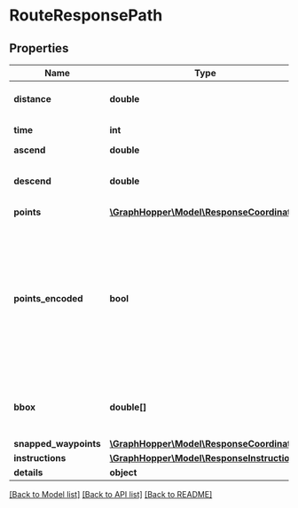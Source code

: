 # RouteResponsePath

## Properties
Name | Type | Description | Notes
------------ | ------------- | ------------- | -------------
**distance** | **double** | The total distance of the route, in meter | [optional] 
**time** | **int** | The total time of the route, in ms | [optional] 
**ascend** | **double** |  | [optional] 
**descend** | **double** | The total descend (downhill) of the route, in meter | [optional] 
**points** | [**\GraphHopper\Model\ResponseCoordinates**](ResponseCoordinates.md) |  | [optional] 
**points_encoded** | **bool** | Is true if the points are encoded, if not paths[0].points contains the geo json of the path (then order is lon,lat,elevation), which is easier to handle but consumes more bandwidth compared to encoded version | [optional] 
**bbox** | **double[]** | The bounding box of the route, format &lt;br&gt; minLon, minLat, maxLon, maxLat | [optional] 
**snapped_waypoints** | [**\GraphHopper\Model\ResponseCoordinates**](ResponseCoordinates.md) |  | [optional] 
**instructions** | [**\GraphHopper\Model\ResponseInstructions**](ResponseInstructions.md) |  | [optional] 
**details** | **object** |  | [optional] 

[[Back to Model list]](../README.md#documentation-for-models) [[Back to API list]](../README.md#documentation-for-api-endpoints) [[Back to README]](../README.md)


